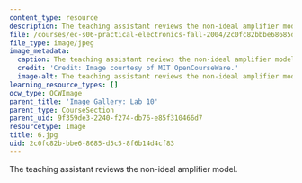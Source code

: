```yaml
---
content_type: resource
description: The teaching assistant reviews the non-ideal amplifier model.
file: /courses/ec-s06-practical-electronics-fall-2004/2c0fc82bbbe68685d5c58f6b14d4cf83_6.jpg
file_type: image/jpeg
image_metadata:
  caption: The teaching assistant reviews the non-ideal amplifier model.
  credit: 'Credit: Image courtesy of MIT OpenCourseWare.'
  image-alt: The teaching assistant reviews the non-ideal amplifier model.
learning_resource_types: []
ocw_type: OCWImage
parent_title: 'Image Gallery: Lab 10'
parent_type: CourseSection
parent_uid: 9f359de3-2240-f274-db76-e85f310466d7
resourcetype: Image
title: 6.jpg
uid: 2c0fc82b-bbe6-8685-d5c5-8f6b14d4cf83
---
```

The teaching assistant reviews the non-ideal amplifier model.


